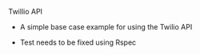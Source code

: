 Twillio API

* A simple base case example for using the Twilio API

* Test needs to be fixed using Rspec
